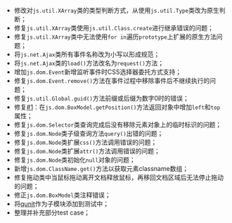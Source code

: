 * 修改对`js.util.XArray`类的类型判断方式，从使用`js.util.Type`类改为原生判断；
* 修复`js.util.XArray`类使用`js.util.Class.create`进行继承错误的问题；
* 修复`js.util.XArray`类中无法使用`for in`遍历`prototype`上扩展的原生方法问题；
* 将`js.net.Ajax`类所有事件名称改为小写以形成规范；
* 将`js.net.Ajax`类的`load()`方法改名为`request()`方法；
* 增加`js.dom.Event`新增监听事件时CSS选择器委托方式支持；
* 修复`js.dom.Event.remove()`方法在事件过程中移除事件后不继续执行的问题；
* 修复`js.util.Global.guid()`方法前缀或后缀为数字0时的错误；
* 修复[#1](https://github.com/elfjs/jslib/issue/1)：在`js.dom.BoxModel.getPosition()`方法返回对象中增加`left`和`top`属性；
* 修复`js.dom.Selector`类查询完成后没有移除元素对象上的临时标识的问题；
* 修复`js.dom.Node`类子级查询方法`query()`出错的问题；
* 修复`js.dom.Node`类扩展`css()`方法调用错误的问题；
* 修复`js.dom.Node`类扩展`attr()`方法调用错误的问题；
* 修复`js.dom.Node`类初始化`null`对象的问题；
* 新增`js.dom.ClassName.get()`方法以获取元素classname数组；
* 修复拖动类中当鼠标拖动离开文档释放鼠标，再移回文档区域后无法停止拖动的问题；
* 修正`js.dom.BoxModel`类注释错误；
* 将[qunit](https://github.com/jquery/qunit/)作为子模块添加到测试中；
* 整理并补充部分test case；